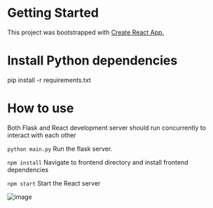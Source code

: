 # Getting Started
This project was bootstrapped with [Create React App.](https://github.com/facebook/create-react-app)

# Install Python dependencies
pip install -r requirements.txt

# How to use
Both Flask and React development server should run concurrently to interact with each other

`python main.py`
Run the flask server.

`npm install`
Navigate to frontend directory and install frontend dependencies

`npm start`
Start the React server

![image](https://github.com/marzdevs/AutomatedScraper/assets/18634603/95dd963e-d3af-4566-845e-104644b02a82)

